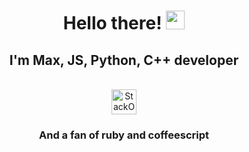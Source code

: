 <h1 align="center">
  Hello there!
  <img src="https://media.giphy.com/media/hvRJCLFzcasrR4ia7z/giphy.gif" width="30px"/>
</h1>
<h2 align="center">I'm Max, JS, Python, C++ developer </h2><br/>
<div id="badges", align="center">
  <a href="https://stackoverflow.com/users/15585984/allure">
    <img src="https://logos-download.com/wp-content/uploads/2019/01/Stack_Overflow_Logo.png" height = "40px" alt="StackOverflow Badge"/>
  </a>
</div>
<h3 align="center">And a fan of ruby and coffeescript</h3>
<!---
makschernetskyi/makschernetskyi is a ✨ special ✨ repository because its `README.md` (this file) appears on your GitHub profile.
You can click the Preview link to take a look at your changes.
--->
